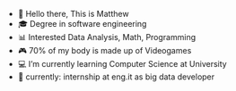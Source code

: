 - 👋 Hello there, This is Matthew
- 🎓 Degree in software engineering
- 📊 Interested Data Analysis, Math, Programming
- 🎮 70% of my body is made up of Videogames 
- 💻 I’m currently learning Computer Science at University
- 💾 currently: internship at eng.it as big data developer
